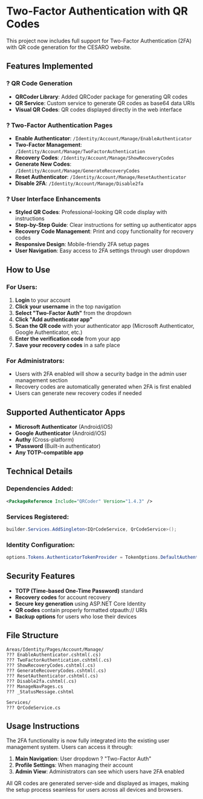 # Two-Factor Authentication with QR Codes

This project now includes full support for Two-Factor Authentication (2FA) with QR code generation for the CESARO website.

## Features Implemented

### ? QR Code Generation
- **QRCoder Library**: Added QRCoder package for generating QR codes
- **QR Service**: Custom service to generate QR codes as base64 data URIs
- **Visual QR Codes**: QR codes displayed directly in the web interface

### ? Two-Factor Authentication Pages
- **Enable Authenticator**: `/Identity/Account/Manage/EnableAuthenticator`
- **Two-Factor Management**: `/Identity/Account/Manage/TwoFactorAuthentication`
- **Recovery Codes**: `/Identity/Account/Manage/ShowRecoveryCodes`
- **Generate New Codes**: `/Identity/Account/Manage/GenerateRecoveryCodes`
- **Reset Authenticator**: `/Identity/Account/Manage/ResetAuthenticator`
- **Disable 2FA**: `/Identity/Account/Manage/Disable2fa`

### ? User Interface Enhancements
- **Styled QR Codes**: Professional-looking QR code display with instructions
- **Step-by-Step Guide**: Clear instructions for setting up authenticator apps
- **Recovery Code Management**: Print and copy functionality for recovery codes
- **Responsive Design**: Mobile-friendly 2FA setup pages
- **User Navigation**: Easy access to 2FA settings through user dropdown

## How to Use

### For Users:
1. **Login** to your account
2. **Click your username** in the top navigation
3. **Select "Two-Factor Auth"** from the dropdown
4. **Click "Add authenticator app"**
5. **Scan the QR code** with your authenticator app (Microsoft Authenticator, Google Authenticator, etc.)
6. **Enter the verification code** from your app
7. **Save your recovery codes** in a safe place

### For Administrators:
- Users with 2FA enabled will show a security badge in the admin user management section
- Recovery codes are automatically generated when 2FA is first enabled
- Users can generate new recovery codes if needed

## Supported Authenticator Apps

- **Microsoft Authenticator** (Android/iOS)
- **Google Authenticator** (Android/iOS)
- **Authy** (Cross-platform)
- **1Password** (Built-in authenticator)
- **Any TOTP-compatible app**

## Technical Details

### Dependencies Added:
```xml
<PackageReference Include="QRCoder" Version="1.4.3" />
```

### Services Registered:
```csharp
builder.Services.AddSingleton<IQrCodeService, QrCodeService>();
```

### Identity Configuration:
```csharp
options.Tokens.AuthenticatorTokenProvider = TokenOptions.DefaultAuthenticatorProvider;
```

## Security Features

- **TOTP (Time-based One-Time Password)** standard
- **Recovery codes** for account recovery
- **Secure key generation** using ASP.NET Core Identity
- **QR codes** contain properly formatted otpauth:// URIs
- **Backup options** for users who lose their devices

## File Structure

```
Areas/Identity/Pages/Account/Manage/
??? EnableAuthenticator.cshtml(.cs)
??? TwoFactorAuthentication.cshtml(.cs)
??? ShowRecoveryCodes.cshtml(.cs)
??? GenerateRecoveryCodes.cshtml(.cs)
??? ResetAuthenticator.cshtml(.cs)
??? Disable2fa.cshtml(.cs)
??? ManageNavPages.cs
??? _StatusMessage.cshtml

Services/
??? QrCodeService.cs
```

## Usage Instructions

The 2FA functionality is now fully integrated into the existing user management system. Users can access it through:

1. **Main Navigation**: User dropdown ? "Two-Factor Auth"
2. **Profile Settings**: When managing their account
3. **Admin View**: Administrators can see which users have 2FA enabled

All QR codes are generated server-side and displayed as images, making the setup process seamless for users across all devices and browsers.